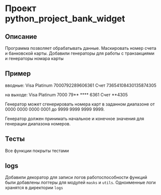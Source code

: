 # Проект python_project_bank_widget

## Описание 
Программа позволяет обрабатывать данные.
Маскировать номер счета и банковской карты.
Добавили генераторы для работы с транзакциями и генераторы номара карты 
## Пример
вводные:
Visa Platinum 7000792289606361
Счет 73654108430135874305

на выходе:
Visa Platinum 7000 79** **** 6361
Счет **4305

Генератор может сгенерировать номера карт в заданном диапазоне от 0000 0000 0000 0001 до 9999 9999 9999 9999.

Генератор должен принимать начальное и конечное значения для генерации диапазона номеров.

## Тесты
Все функции покрыты тестами

## logs
Добавили декоратор для записи логов работоспособности функций
были добавлены логгеры для модулей `masks` и `utils`. Одноименные логи хранятся в директории `logs`